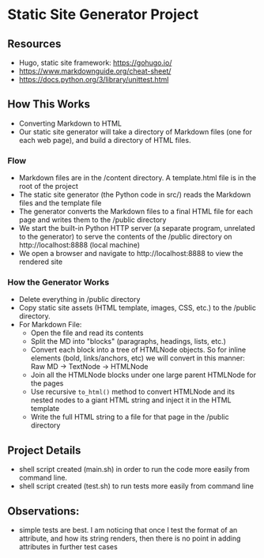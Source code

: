 # Static Site Generator Project

## Resources

-   Hugo, static site framework: https://gohugo.io/
-   https://www.markdownguide.org/cheat-sheet/
-   https://docs.python.org/3/library/unittest.html

## How This Works

-   Converting Markdown to HTML
-   Our static site generator will take a directory of Markdown files (one for
    each web page), and build a directory of HTML files.

### Flow

-   Markdown files are in the /content directory. A template.html file is in the
    root of the project
-   The static site generator (the Python code in src/) reads the Markdown files
    and the template file
-   The generator converts the Markdown files to a final HTML file for each page
    and writes them to the /public directory
-   We start the built-in Python HTTP server (a separate program, unrelated to
    the generator) to serve the contents of the /public directory on
    http://localhost:8888 (local machine)
-   We open a browser and navigate to http://localhost:8888 to view the rendered
    site

### How the Generator Works

-   Delete everything in /public directory
-   Copy static site assets (HTML template, images, CSS, etc.) to the /public
    directory.
-   For Markdown File:
    -   Open the file and read its contents
    -   Split the MD into "blocks" (paragraphs, headings, lists, etc.)
    -   Convert each block into a tree of HTMLNode objects. So for inline
        elements (bold, links/anchors, etc) we will convert in this manner: Raw
        MD -> TextNode -> HTMLNode
    -   Join all the HTMLNode blocks under one large parent HTMLNode for the
        pages
    -   Use recursive `to_html()` method to convert HTMLNode and its nested
        nodes to a giant HTML string and inject it in the HTML template
    -   Write the full HTML string to a file for that page in the /public
        directory

## Project Details

-   shell script created (main.sh) in order to run the code more easily from
    command line.
-   shell script created (test.sh) to run tests more easily from command line

## Observations:

-   simple tests are best. I am noticing that once I test the format of an
    attribute, and how its string renders, then there is no point in adding
    attributes in further test cases
